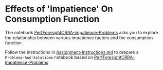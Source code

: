 # Effects of 'Impatience' On Consumption Function

The notebook [PerfForesightCRRA-Impatience-Problems](https://nbviewer.org/github/econ-ark/QuARK/blob/master/notebooks/PerfForesightCRRA-Impatience-Problems.ipynb) asks you to explore the relationship between various impatience factors and the consumption function.

Follow the instructions in [Assignment-Instructions.md](https://github.com/econ-ark/TITLARK/tree/master/Assignments/Assignment-Instructions.md) to prepare a `Problems-And-Solutions` notebook based on [PerfForesightCRRA-Impatience-Problems](https://nbviewer.org/github/econ-ark/QuARK/blob/master/notebooks/PerfForesightCRRA-Impatience-Problems.ipynb) 


